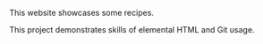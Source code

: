 This website showcases some recipes.

This project demonstrates skills of elemental HTML and Git usage.
